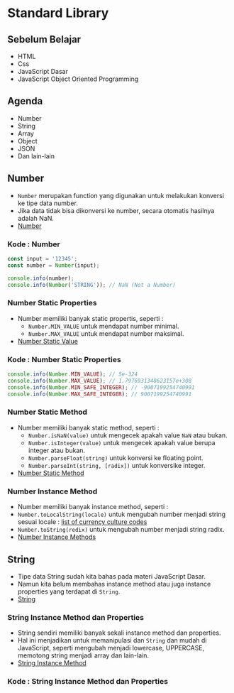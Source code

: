 # Standard Library

## Sebelum Belajar

- HTML
- Css
- JavaScript Dasar
- JavaScript Object Oriented Programming

## Agenda

- Number
- String
- Array
- Object
- JSON
- Dan lain-lain

## Number

- `Number` merupakan function yang digunakan untuk melakukan konversi ke tipe data number.
- Jika data tidak bisa dikonversi ke number, secara otomatis hasilnya adalah NaN.
- [Number](https://developer.mozilla.org/en-US/docs/Web/JavaScript/Reference/Global_Objects/Number)

### Kode : Number

```javascript
const input = '12345';
const number = Number(input);

console.info(number);
console.info(Number('STRING')); // NaN (Not a Number)
```

### Number Static Properties

- Number memiliki banyak static propertis, seperti :
  - `Number.MIN_VALUE` untuk mendapat number minimal.
  - `Number.MAX_VALUE` untuk mendapat number maksimal.
- [Number Static Value](https://developer.mozilla.org/en-US/docs/Web/JavaScript/Refrence/Global_Objects/Number#static_properties)

### Kode : Number Static Properties

```javascript
console.info(Number.MIN_VALUE); // 5e-324
console.info(Number.MAX_VALUE); // 1.7976931348623157e+308
console.info(Number.MIN_SAFE_INTEGER); // -9007199254740991
console.info(Number.MAX_SAFE_INTEGER); // 9007199254740991
```

### Number Static Method

- Number memiliki banyak static method, seperti :
  - `Number.isNaN(value)` untuk mengecek apakah value `NaN` atau bukan.
  - `Number.isInteger(value)` untuk mengecek apakah value berupa integer atau bukan.
  - `Number.parseFloat(string)` untuk konversi ke floating point.
  - `Number.parseInt(string, [radix])` untuk konversike integer.
- [Number Static Method](https://developer.mozilla.org/en-US/docs/Web/JavaScript/Reference/Global_Objects/Number#static_methods)

### Number Instance Method

- Number memiliki banyak instance method, seperti :
- `Number.toLocalString(locale)` untuk mengubah number menjadi string sesuai locale : [list of currency culture codes](https://www.lansweeper.com/knowledgebase/list-of-currency-culture-codes/)
- `Number.toString(redix)` untuk mengubah number menjadi string radix.
- [Number Instance Methods](https://developer.mozilla.org/en-US/docs/Web/JavaScript/Refrence/Global_Objects/Number#instance_methods)

## String

- Tipe data String sudah kita bahas pada materi JavaScript Dasar.
- Namun kita belum membahas instance method atau juga instance properties yang terdapat di `String`.
- [String](https://developer.mozilla.org/en-US/docs/Web/JavaScript/Reference/Global_Objects/String)

### String Instance Method dan Properties

- String sendiri memiliki banyak sekali instance method dan properties.
- Hal ini menjadikan untuk memanipulasi dan `String` dan mudah di JavaScript, seperti mengubah menjadi lowercase, UPPERCASE, memotong string menjadi array dan lain-lain.
- [String Instance Method](https://developer.mozilla.org/en-US/docs/Web/JavaScript/Reference/Global_Objects/String#instance_methods)

### Kode : String Instance Method dan Properties
